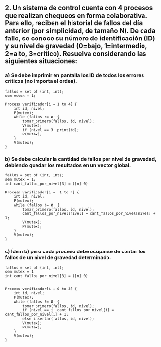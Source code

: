 ## 2. Un sistema de control cuenta con 4 procesos que realizan chequeos en forma colaborativa. Para ello, reciben el historial de fallos del día anterior (por simplicidad, de tamaño N). De cada fallo, se conoce su número de identificación (ID) y su nivel de gravedad (0=bajo, 1=intermedio, 2=alto, 3=crítico). Resuelva considerando las siguientes situaciones:

### a) Se debe imprimir en pantalla los ID de todos los errores críticos (no importa el orden).
```
fallos = set of (int, int);
sem mutex = 1;

Process verificador[i = 1 to 4] {
    int id, nivel;
    P(mutex);
    while (fallos != Ø) {
        tomar_primero(fallos, id, nivel);
        V(mutex);
        if (nivel == 3) print(id);
        P(mutex);
    }
    V(mutex);
} 

```
### b) Se debe calcular la cantidad de fallos por nivel de gravedad, debiendo quedar los resultados en un vector global.
```
fallos = set of (int, int);
sem mutex = 1;
int cant_fallos_por_nivel[3] = ([n] 0)

Process verificador[i =  1 to 4] {
    int id, nivel;
    P(mutex);
    while (fallos != Ø) {
        tomar_primero(fallos, id, nivel);
        cant_fallos_por_nivel[nivel] = cant_fallos_por_nivel[nivel] + 1;
        V(mutex);
        P(mutex);
    }
    V(mutex);
}
```
### c) Ídem b) pero cada proceso debe ocuparse de contar los fallos de un nivel de gravedad determinado.
```
fallos = set of (int, int);
sem mutex = 1
int cant_fallos_por_nivel[3] = ([n] 0)


Process verificador[i = 0 to 3] {
    int id, nivel;
    P(mutex);
    while (fallos != Ø) {
        tomar_primero(fallos, id, nivel);
        if (nivel == i) cant_fallos_por_nivel[i] = cant_fallos_por_nivel[i] + 1;
        else insertar(fallos, id, nivel);      
        V(mutex);
        P(mutex);
    }
    V(mutex);
}
```